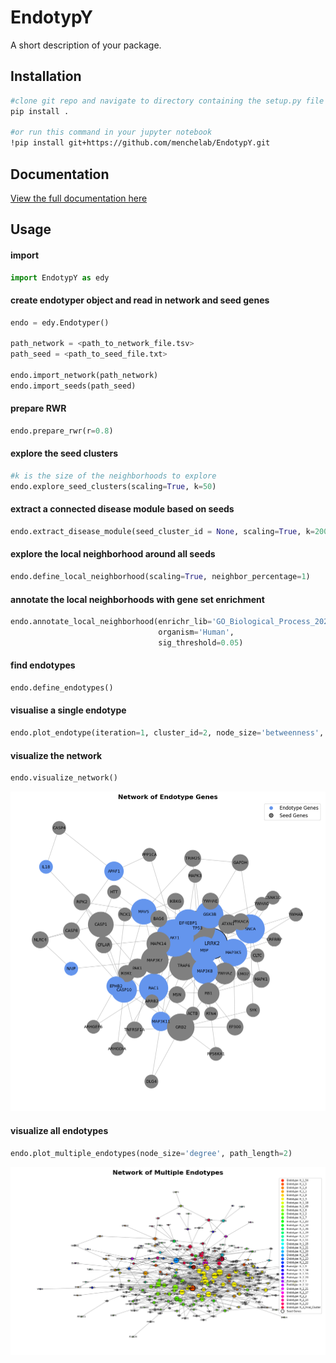 # EndotypY

A short description of your package.

## Installation

```sh
#clone git repo and navigate to directory containing the setup.py file
pip install .

#or run this command in your jupyter notebook
!pip install git+https://github.com/menchelab/EndotypY.git
```

## Documentation

[View the full documentation here](https://menchelab.github.io/EndotypY/)

## Usage

#### import
```python
import EndotypY as edy
```

#### create endotyper object and read in network and seed genes
```python
endo = edy.Endotyper()

path_network = <path_to_network_file.tsv>
path_seed = <path_to_seed_file.txt>

endo.import_network(path_network)
endo.import_seeds(path_seed)
```

#### prepare RWR
```python
endo.prepare_rwr(r=0.8)

```

#### explore the seed clusters
```python
#k is the size of the neighborhoods to explore
endo.explore_seed_clusters(scaling=True, k=50)
```

#### extract a connected disease module based on seeds
```python
endo.extract_disease_module(seed_cluster_id = None, scaling=True, k=200)
```

#### explore the local neighborhood around all seeds
```python
endo.define_local_neighborhood(scaling=True, neighbor_percentage=1)
```

#### annotate the local neighborhoods with gene set enrichment
```python
endo.annotate_local_neighborhood(enrichr_lib='GO_Biological_Process_2023',
                                 organism='Human',
                                 sig_threshold=0.05)
```

#### find endotypes
```python
endo.define_endotypes()
```

#### visualise a single endotype
```python
endo.plot_endotype(iteration=1, cluster_id=2, node_size='betweenness', path_length=3)
```


#### visualize the network

```python
endo.visualize_network()
```

![alt text](image.png)


#### visualize all endotypes
```python
endo.plot_multiple_endotypes(node_size='degree', path_length=2)
```
![alt text](image-1.png)
